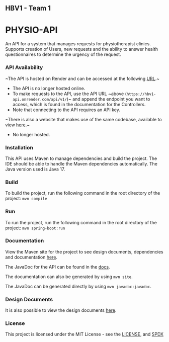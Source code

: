 ## HBV1 - Team 1
# PHYSIO-API
An API for a system that manages requests for physiotherapist clinics.
Supports creation of Users, new requests and the ability to answer health questionnaires to determine the urgency of the request.

### API Availability
~The API is hosted on Render and can be accessed at the following [URL](https://hbv1-api.onrender.com/api/v1/).~
* The API is no longer hosted online.
* To make requests to the API, use the API URL ~above (`https://hbv1-api.onrender.com/api/v1/`)~ and append the endpoint you want to access, which is found in the documentation for the Controllers.
* Note that connecting to the API requires an API key.

~There is also a website that makes use of the same codebase, available to view [here](https://hbv1.onrender.com/).~
* No longer hosted.

### Installation
This API uses Maven to manage dependencies and build the project. The IDE should be able to handle the Maven dependencies automatically.
The Java version used is Java 17.

### Build
To build the project, run the following command in the root directory of the project:
```mvn compile```

### Run
To run the project, run the following command in the root directory of the project:
```mvn spring-boot:run```

### Documentation
View the Maven site for the project to see design documents, dependencies and documentation [here](https://andrifannar.github.io/HBV1/target/site/index.html).

The JavaDoc for the API can be found in the [docs](https://andrifannar.github.io/HBV1/target/site/apidocs/index.html).

The documentation can also be generated by using `mvn site`.

The JavaDoc can be generated directly by using `mvn javadoc:javadoc`.

### Design Documents
It is also possible to view the design documents [here](src/site/markdown/UML.md).

### License
This project is licensed under the MIT License - see the [LICENSE](LICENSE), and [SPDX](https://spdx.org/licenses/MIT.html)

